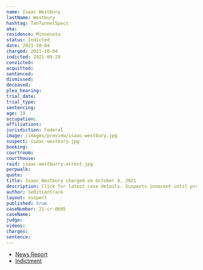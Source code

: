 ```yaml
---
name: Isaac Westbury
lastName: Westbury
hashtag: TanTunnelSpecs
aka:
residence: Minnesota
status: Indicted
date: 2021-10-04
charged: 2021-10-04
indicted: 2021-09-29
convicted:
acquitted:
sentenced:
dismissed:
deceased:
plea_hearing:
trial_date:
trial_type:
sentencing:
age: 19
occupation:
affiliations:
jurisdiction: Federal
image: /images/preview/isaac-westbury.jpg
suspect: isaac-westbury.jpg
booking:
courtroom:
courthouse:
raid: isaac-westburry-arrest.jpg
perpwalk:
quote:
title: Isaac Westbury charged on October 4, 2021
description: Click for latest case details. Suspects innocent until proven guilty.
author: seditiontrack
layout: suspect
published: true
caseNumber: 21-cr-0605
caseName:
judge:
videos:
charges:
sentence:
---
```

- [News Report](https://www.startribune.com/three-lindstrom-men-face-federal-charges-related-to-jan-6-u-s-capitol-riot/600103577/)
- [Indictment](https://www.justice.gov/usao-dc/case-multi-defendant/file/1439351/download)
